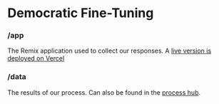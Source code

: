# Democratic Fine-Tuning 

### /app 
The Remix application used to collect our responses. A [live version is deployed on Vercel](http://dft.meaningalignment.org)

### /data
The results of our process. Can also be found in the [process hub](https://thoughtfultech.notion.site/Democratic-Fine-Tuning-With-a-Moral-Graph-end-2-end-8032604265a14bdcb211b3724be81af7?pvs=4).